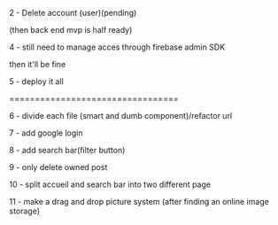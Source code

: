 2 - Delete account (user)(pending)

(then back end mvp is half ready)

4 - still need to manage acces through firebase admin SDK

then it'll be fine

5 - deploy it all

=================================

6 - divide each file (smart and dumb component)/refactor url

7 - add google login

8 - add search bar(filter button)

9 - only delete owned post

10 - split accueil and search bar into two different page

11 - make a drag and drop picture system (after finding an online image storage)

